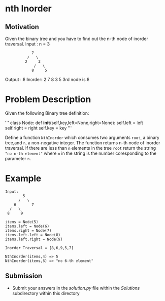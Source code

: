 # nth Inorder 

## Motivation
Given the binary tree and you have to find out the n-th node of inorder traversal.
Input :  n = 3
```
            7
          /   \
         2     3
             /   \
            8     5
```
Output : 8
Inorder: 2 7 8 3 5
3rd node is 8

# Problem Description
Given the following Binary tree definition:

'''
class Node: 
	def __init__(self,key,left=None,right=None): 
		self.left = left
		self.right = right
		self.key = key
'''

Define a function `NthInorder` which consumes two arguments `root`, a binary tree,and `n`, a non-negative integer. The function returns n-th node of inorder traversal. If there are less than `n` elements in the tree `root` return the string `"no n-th element"` where `n` in the string is the number coresponding to the parameter `n`. 

# Example
```
Input:
        5
      /   \
    6       7
  /   \
 8     9

items = Node(5)
items.left = Node(6)
items.right = Node(7)
items.left.left = Node(8)
items.left.right = Node(9)

Inorder Traversal = [8,6,9,5,7]

NthInorder(items,4) => 5
NthInorder(items,6) => "no 6-th element"

```

## Submission
* Submit your answers in the *solution.py* file within the *Solutions* subdirectory within this directory